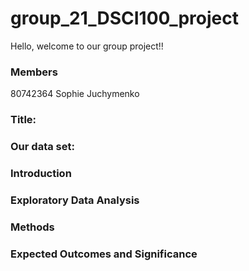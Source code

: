 # group_21_DSCI100_project

Hello, welcome to our group project!!

### Members
80742364 Sophie Juchymenko


### Title:
### Our data set:
### Introduction
### Exploratory Data Analysis
### Methods
### Expected Outcomes and Significance
